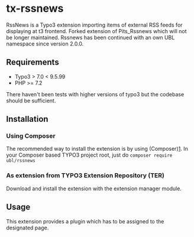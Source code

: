 # tx-rssnews

RssNews is a Typo3 extension importing items of external RSS feeds for displaying at t3 frontend. Forked extension of Pits_Rssnews which will not be longer maintained. Rssnews has been continued with an own UBL namespace since version 2.0.0.

## Requirements
* Typo3 > 7.0 < 9.5.99
* PHP >= 7.2

There haven't been tests with higher versions of typo3 but the codebase should be sufficient.

## Installation
### Using Composer
The recommended way to install the extension is by using (Composer)[1]. In your Composer based TYPO3 project root, just do `composer require ubl/rssnews`

### As extension from TYPO3 Extension Repository (TER)
Download and install the extension with the extension manager module.

## Usage
This extension provides a plugin which has to be assigned to the designated page.

[1]: https://getcomposer.org/